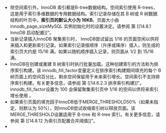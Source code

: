 - 除空间索引外，InnoDB 索引都是B-tree数据结构。空间索引使用 R-trees，这是用于索引多维数据的专用数据结构。索引记录存储在其 B 树或 R 树数据结构的叶页中。**索引页的默认大小为 16KB**。页面大小由 innodb_page_sizeMySQL 实例初始化时的设置决定。请参阅 第 [[14.8.1 InnoDB 启动配置]]”。
- 当新记录插入InnoDB 聚集索引时， InnoDB尝试留出 1/16 的页面空闲以供将来插入和更新索引记录。如果索引记录按顺序（升序或降序）插入，则生成的索引页大约是 15/16 满。如果以随机顺序插入记录，则页面从 1/2 到 15/16 满。
- InnoDB在创建或重建 B 树索引时执行批量加载。这种创建索引的方法称为排序索引构建。该 innodb_fill_factor变量定义在排序索引构建期间填充的每个 B 树页面上的空间百分比，剩余空间保留用于未来索引增长。空间索引不支持排序索引构建。有关更多信息，请参阅 第 [[14.6.2.3 排序索引构建]]”。innodb_fill_factor设置为 100 会保留聚集索引页中 1/16 的空间以供将来索引增长使用 。
- 如果索引页面的填充因子InnoDB低于MERGE_THRESHOLD50%（如果未指定，则默认为 50%），则InnoDB尝试收缩索引树以释放页面。该 MERGE_THRESHOLD设置适用于 B-tree 和 R-tree 索引。有关更多信息，请参阅 第 [[14.8.12 为索引页配置合并阈值]]”。
-